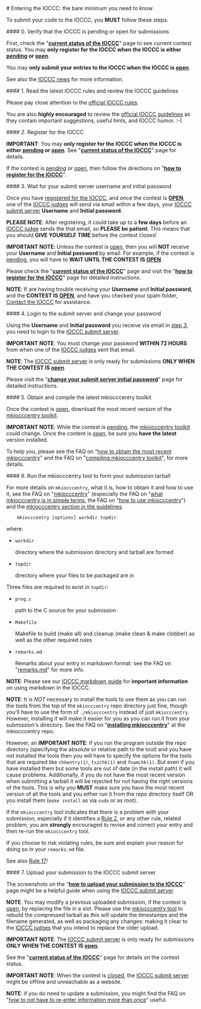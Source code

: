 <div id="enter_questions">
<div id="enter">
# Entering the IOCCC: the bare minimum you need to know
</div>
</div>

To submit your code to the IOCCC, you **MUST** follow these steps:


<div id="step_0">
#### 0. Verify that the IOCCC is pending or open for submissions
</div>

First, check the "**[current status of the IOCCC](status.html)**" page to see current contest status.
You may **only register for the IOCCC when the IOCCC is either [pending](status.html#pending)
or [open](status.html#open)**.

You may **only submit your entries to the IOCCC when the IOCCC is [open](status.html#open)**.

See also the [IOCCC news](news.html#news) for more information.


<div id="step_1">
#### 1. Read the latest IOCCC rules and review the IOCCC guidelines
</div>

Please pay close attention to the [official IOCCC rules](next/rules.html).

You are also **highly encouraged** to review the
[official IOCCC guidelines](next/guidelines.html) as they contain important
suggestions, useful hints, and IOCCC humor.  :-)


<div id="step_2">
<div id="register">
#### 2. Register for the IOCCC
</div>
</div>

**IMPORTANT**: You may **only register for the IOCCC when the IOCCC is either [pending](status.html#pending)
or [open](status.html#open)**.  See "**[current status of the IOCCC](status.html)**" page for details.

If the contest is [pending](status.html#pending) or [open](status.html#open),
then follow the directions on "**[how to register for the IOCCC](next/register.html)**".


<div id="step_3">
#### 3. Wait for your submit server username and initial password
</div>

Once you have [registered for the IOCCC](next/register.html),
and once the contest is **[OPEN](status.html#open)**, one of the
[IOCCC judges](judges.html) will send via email within a few days,
your [IOCCC submit server](https://submit.ioccc.org) **Username** and
**Initial password**.

**PLEASE NOTE**: After registering, it could take up to a **few days**
before an [IOCCC judge](judges.html) sends the that email, so **PLEASE
be patient**. This means that you should **GIVE YOURSELF TIME** before the
contest closes!

**IMPORTANT NOTE**: Unless the contest is [open](status.html#open),
then you will **NOT** receive your **Username** and **Initial password**
by email.  For example, if the contest is [pending](status.html#pending),
you will have to **WAIT UNTIL THE CONTEST IS [OPEN](status.html#open)**.

Please check the "**[current status of the IOCCC](status.html)**" page and
visit the "**[how to register for the IOCCC](next/register.html)**" page for detailed instructions.

**NOTE**: If are having trouble receiving your **Username** and **Initial
password**, and the **CONTEST IS [OPEN](status.html#open)**, and
have you checked your spam folder, [Contact the IOCCC](contact.html)
for assistance.


<div id="step_4">
#### 4. Login to the submit server and change your password
</div>

Using the **Username** and **Initial password** you receive via email in
[step 3](#step_3), you need to login to the [IOCCC submit server](https://submit.ioccc.org).

**IMPORTANT NOTE**: You must change your password **WITHIN 72 HOURS**
from when one of the [IOCCC judges](judges.html) sent that email.

**NOTE**: The [IOCCC submit server](https://submit.ioccc.org)
is only ready for submissions **ONLY WHEN THE CONTEST IS [open](status.html#open)**.

Please visit the "**[change your submit server initial password](next/pw-change.html)**" page for detailed instructions.


<div id="step_5">
#### 5. Obtain and compile the latest mkiocccentry toolkit
</div>

Once the contest is [open](status.html#open), download the most recent
version of the [mkiocccentry toolkit](https://github.com/ioccc-src/mkiocccentry).

**IMPORTANT NOTE**: While the contest is [pending](status.html#pending),
the [mkiocccentry toolkit](https://github.com/ioccc-src/mkiocccentry)
could change.  Once the content is [open](status.html#open), be sure
you **have the latest** version installed.

To help you, please see the
FAQ on "[how to obtain the most recent mkiocccentry](#obtaining_mkiocccentry)"
and the
FAQ on "[compiling mkiocccentry toolkit](#compiling_mkiocccentry)",
for more details.


<div id="step_6">
#### 6. Run the mkiocccentry tool to form your submission tarball
</div>

For more details on `mkiocccentry`, what it is, how to obtain it and how to use
it, see the
FAQ on "[mkiocccentry](#mkiocccentry)"
(especially the
FAQ on "[what mkiocccentry is in simple terms](#about_mkiocccentry),
the
FAQ on "[how to use mkiocccentry](#using_mkiocccentry)")
and the [mkiocccentry section in the
guidelines](next/guidelines.html#mkiocccentry).


``` <!---sh-->
    mkiocccentry [options] workdir topdir
```

where:

* `workdir`

    directory where the submission directory and tarball are formed

* `topdir`

    directory where your files to be packaged are in

Three files are required to exist in `topdir`:

* `prog.c`

    path to the C source for your submission

* `Makefile`

    Makefile to build (make all) and cleanup (make clean & make clobber) as well
    as the other required rules

* `remarks.md`

    Remarks about your entry in markdown format: see the
    FAQ on "[remarks.md](faq.html#remarks_md)"
    for more info.

**NOTE**: Please see our [IOCCC markdown guide](markdown.html) for **important information** on using markdown in the IOCCC.

**NOTE**: It is *NOT* necessary to install the tools to use them as you can run
the tools from the top of the `mkiocccentry` repo directory just fine, though
you'll have to use the form of `./mkiocccentry` instead of just `mkiocccentry`.
However, installing it will make it easier for you as you can run it from your
submission's directory. See the
FAQ on "**[installing mkiocccentry](https://github.com/ioccc-src/mkiocccentry/blob/master/FAQ.md#install)**"
at the mkiocccentry repo.

However, an **IMPORTANT NOTE**: if you run the program outside the repo
directory (specifying the absolute or relative path to the tool) and you
have not installed the tools then you will have to specify the options for the
tools that are required like `chkentry(1)`, `txzchk(1)` and `fnamchk(1)`. But
even if you have installed them but some tools are out of date (in the install
path) it will cause problems. Additionally, if you do not have the most recent
version when submitting a tarball it will be rejected for not having the right
versions of the tools. This is why you **MUST** make sure you have the most
recent version of all the tools and you either run it from the repo directory
itself OR you install them (`make install` as via `sudo` or as root).

If the `mkiocccentry` tool indicates that there is a problem with your
submission, especially if it identifies a [Rule 2](next/rules.html#rule2), or
any other rule, related problem, you are **strongly** encouraged to revise and
correct your entry and then re-run the `mkiocccentry` tool.

If you choose to risk violating rules, be sure and explain your reason
for doing so in your `remarks.md` file.

See also [Rule 17](next/rules.html#rule17)!


<div id="step_7">
<div id="submit">
#### 7. Upload your submission to the IOCCC submit server
</div>
</div>

The screenshots on the "**[how to upload your submission to the IOCCC](next/submit.html)**" page
might be a helpful guide when using the [IOCCC submit server](https://submit.ioccc.org).

**NOTE**: You may modify a previous uploaded submission, if the contest is
[open](status.html#open), by replacing the file in a slot.  Please use the
[mkiocccentry tool](#mkiocccentry) to rebuild the compressed tarball as
this will update the timestamps and the filename generated, as well as packaging
any changes: making it clear to the [IOCCC judges](judges.html) that you intend
to replace the older upload.

**IMPORTANT NOTE**: The [IOCCC submit server](https://submit.ioccc.org)
is only ready for submissions
**ONLY WHEN THE CONTEST IS [open](status.html#open)**.

See the "**[current status of the IOCCC](status.html)**" page for details on the contest status.

**IMPORTANT NOTE**: When the contest is [closed](status.html#closed), the
[IOCCC submit server](https://submit.ioccc.org)
might be offline and unreachable as a website.

**NOTE**: if you do need to update a submission, you might find the
FAQ on "[how to not have to re-enter information more than once](#answers_file)"
useful.
